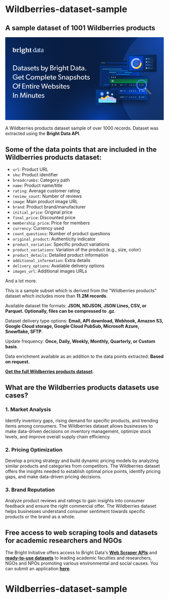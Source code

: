 # Wildberries-dataset-sample

<h2>A sample dataset of 1001 Wildberries products</h2>

![Wildberries products dataset header](https://github.com/luminati-io/Wildberries-dataset-sample/blob/main/Wildberries-dataset.png)

A Wildberries products dataset sample of over 1000 records. Dataset was extracted using the <b>Bright Data API</b>.

<h2>Some of the data points that are included in the Wildberries products dataset:</h2>

* ```url```: Product URL  
* ```sku```: Product identifier  
* ```breadcrumbs```: Category path  
* ```name```: Product name/title  
* ```rating```: Average customer rating  
* ```review_count```: Number of reviews  
* ```image```: Main product image URL  
* ```brand```: Product brand/manufacturer  
* ```initial_price```: Original price  
* ```final_price```: Discounted price  
* ```membership_price```: Price for members  
* ```currency```: Currency used  
* ```count_questions```: Number of product questions  
* ```original_product```: Authenticity indicator  
* ```product_variation```: Specific product variations  
* ```product_variations```: Variation of the product (e.g., size, color)  
* ```product_details```: Detailed product information  
* ```additional_information```: Extra details  
* ```delivery_options```: Available delivery options  
* ```images_url```: Additional images URLs  

And a lot more.

This is a sample subset which is derived from the "Wildberries products"
dataset which includes more than <b>11.2M records</b>.

Available dataset file formats: <b>JSON, NDJSON, JSON Lines, CSV, or Parquet. Optionally, files can be compressed to .gz</b>.

Dataset delivery type options: <b>Email, API download, Webhook, Amazon S3, Google Cloud storage, Google Cloud PubSub, Microsoft Azure, Snowflake, SFTP</b>.

Update frequency: <b>Once, Daily, Weekly, Monthly, Quarterly, or Custom basis</b>.

Data enrichment available as an addition to the data points extracted: <b>Based on request.</b>

<b>[Get the full Wildberries products dataset](https://brightdata.com/products/datasets/ecommerce/wildberries)</b>.

<h2>What are the Wildberries products datasets use cases?</h2>

<h3>1. Market Analysis</h3>
Identify inventory gaps, rising demand for specific products, and trending items among consumers. The Wildberries dataset allows businesses to make data-driven decisions on inventory management, optimize stock levels, and improve overall supply chain efficiency.

<h3>2. Pricing Optimization</h3>
Develop a pricing strategy and build dynamic pricing models by analyzing similar products and categories from competitors. The Wildberries dataset offers the insights needed to establish optimal price points, identify pricing gaps, and make data-driven pricing decisions.

<h3>3. Brand Reputation</h3>
Analyze product reviews and ratings to gain insights into consumer feedback and ensure the right commercial offer. The Wildberries dataset helps businesses understand consumer sentiment towards specific products or the brand as a whole.

<h2>Free access to web scraping tools and datasets for academic researchers and NGOs</h2>

The Bright Initiative offers access to Bright Data's <b>[Web Scraper APIs](https://brightdata.com/products/web-scraper)</b> and <b>[ready-to-use datasets](https://brightdata.com/products/datasets)</b> to leading academic faculties and researchers, NGOs and NPOs promoting various environmental and social causes. You can submit an application <b>[here](https://brightinitiative.com)</b>.
# Wildberries-dataset-sample
